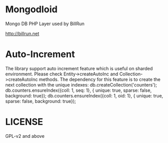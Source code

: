 Mongodloid
==========

Mongo DB PHP Layer used by BillRun

http://billrun.net

Auto-Increment
==========
The library support auto increment feature which is useful on sharded environment. Please check Entity->createAutoInc and Collection->createAutoInc methods.
The dependency for this feature is to create the next collection with the unique indexes:
db.createCollection('counters');
db.counters.ensureIndex({coll: 1, seq: 1}, { unique: true, sparse: false, background: true});
db.counters.ensureIndex({coll: 1, oid: 1}, { unique: true, sparse: false, background: true});

LICENSE
=======
GPL-v2 and above
